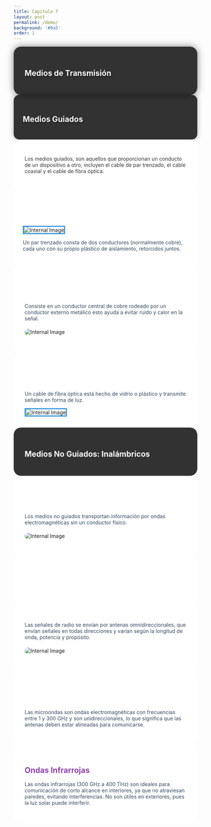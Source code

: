 ```yaml
---
title: Capitulo 7
layout: post
permalink: /demo/
background: '#0a5'
order: 1
---
```

<section data-background="linear-gradient(135deg, #2980b9, #3498db)" data-transition="zoom-in">
    <div style="background-color: rgba(0,0,0,0.8); padding: 30px; border-radius: 20px; box-shadow: 0 0 20px rgba(0,0,0,0.5);">
        <h1 style="color: #ffffff; text-shadow: 2px 2px 4px rgba(0,0,0,0.5);">Medios de Transmisión</h1>
        </div>
</section>
 

<section data-background="linear-gradient(135deg, #f39c12, #e67e22)">
    <div style="background-color: rgba(0,0,0,0.8); padding: 25px; border-radius: 15px; box-shadow: 0 0 15px rgba(0,0,0,0.3);">
        <h2 style="color: #ffffff; text-shadow: 2px 2px 4px rgba(0,0,0,0.5);">Medios Guiados</h2>
    </div>
</section>

<section data-transition="convex-in" data-background="linear-gradient(135deg, #8e44ad, #71368a)">
    <div style="background-color: rgba(255,255,255,0.9); padding: 30px; border-radius: 20px;">
        <p style="color: #333;">Los medios guiados, son aquellos que proporcionan un conducto de un dispositivo a otro, incluyen el cable de par trenzado, el cable coaxial y el cable de fibra óptica.</p>
    </div>
</section>

<section data-background="linear-gradient(45deg, #2c3e50, #3498db)">
    <div style="background-color: rgba(255,255,255,0.95); padding: 25px; border-radius: 15px;">
        <h2 style="color: #ffffff;">Cable Par Trenzado</h2>
        <img src="/Slider_Tarea_887/images/CPT.png.jpg" alt="Internal Image" style="border: 3px solid #3498db;">
        <p style="color: #34495e;">Un par trenzado consta de dos conductores (normalmente cobre), cada uno con su propio plástico de aislamiento, retorcidos juntos.</p>
    </div>
</section>


<section data-background="linear-gradient(135deg, #8e44ad, #3498db)">
    <div style="background-color: rgba(255,255,255,0.9); padding: 30px; border-radius: 20px;">
        <h2 style="color: #ffffff;">Cable coaxial</h2>
        <p style="color: #34495e;">Consiste en un conductor central de cobre rodeado por un conductor externo metálico esto ayuda a evitar ruido y calor en la señal.</p>
        <img src="/Slider_Tarea_887/images/ECC.png.jpg" alt="Internal Image" style="display: block; margin: 20px auto; border-radius: 10px;">
    </div>
</section>



<section data-background="linear-gradient(120deg, #2C3E50 0%, #3498DB 100%)">
    <div style="background-color: rgba(255,255,255,0.9); padding: 30px; border-radius: 20px;">
        <h2 style="color: #ffffff;">Fibra Óptica</h2>
        <p style="color: #34495E;">Un cable de fibra óptica está hecho de vidrio o plástico y transmite señales en forma de luz.</p>
        <img src="/Slider_Tarea_887/images/fibra.jpg.jpg" alt="Internal Image" style="border: 3px solid #3498DB;">
    </div>
</section>



<section data-background="linear-gradient(135deg, #8e44ad, #71368a)">
    <div style="background-color: rgba(0,0,0,0.8); padding: 30px; border-radius: 20px;">
        <h2 style="color: #ffffff;">Medios No Guiados: Inalámbricos</h2>
       
   </div>
</section>

<section data-background="linear-gradient(135deg, #f39c12, #e67e22)">
    <div style="background-color: rgba(255,255,255,0.9); padding: 30px; border-radius: 20px;">
        <h2 style="color: #ffffff;">Medios No Guiados</h2>
        <p style="color: #34495e;">Los medios no guiados transportan información por ondas electromagnéticas sin un conductor físico. </p>
        <img src="/Slider_Tarea_887/images/i20.jpg.png" alt="Internal Image" style="display: block; margin: 20px auto; border-radius: 10px;">
    </div>
</section>


<section data-background="linear-gradient(135deg, #2980b9, #3498db)">
    <div style="background-color: rgba(255,255,255,0.9); padding: 30px; border-radius: 20px;">
        <h2 style="color: #ffffff;">Ondas de Radio</h2>
    </div>
</section>


<section data-background="linear-gradient(135deg, #2980b9, #3498db)">
    <div style="background-color: rgba(255,255,255,0.9); padding: 30px; border-radius: 20px;">
        </h2>
        <p style="color: #34495e;">Las señales de radio se envían por antenas omnidireccionales, que envían señales en todas direcciones y varían según la longitud de onda, potencia y propósito.</p>
        <img src="/Slider_Tarea_887/images/ii.png.jpg" alt="Internal Image" style="display: block; margin: 20px auto; border-radius: 10px;">
    </div>
</section>


<section data-background="linear-gradient(135deg, #e67e22, #d35400)">
    <div style="background-color: rgba(255,255,255,0.9); padding: 30px; border-radius: 20px;">
        <h2 style="color: #ffffff;"> Microondas</h2>
        <p style="color: #34495e;">Las microondas son ondas electromagnéticas con frecuencias entre 1 y 300 GHz y son unidireccionales, lo que significa que las antenas deben estar alineadas para comunicarse.</p>
    </div>
</section>



<section data-background="linear-gradient(135deg, #8e44ad, #71368a)">
    <div style="background-color: rgba(255,255,255,0.9); padding: 30px; border-radius: 20px;">
        <h2 style="color: #8e44ad;">Ondas Infrarrojas</h2>
        <p style="color: #34495e;">Las ondas infrarrojas (300 GHz a 400 THz) son ideales para comunicación de corto alcance en interiores, ya que no atraviesan paredes, evitando interferencias. No son útiles en exteriores, pues la luz solar puede interferir.</p>
    </div>
</section>
